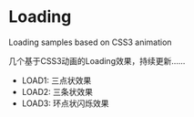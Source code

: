 # Loading
Loading samples based on CSS3 animation

几个基于CSS3动画的Loading效果，持续更新……

* LOAD1: 三点状效果
* LOAD2: 三条状效果
* LOAD3: 环点状闪烁效果
